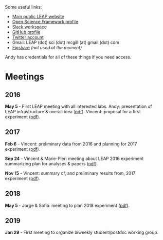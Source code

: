 Some useful links:

- [Main public LEAP website](http://gonzalezlab.weebly.com/leap.html)
- [Open Science Framework profile](https://osf.io/sq7vj/)
- [Slack workspace](https://leap-sci.slack.com/)
- [GitHub profile](https://github.com/LEAP-sci)
- [Twitter account](https://twitter.com/leap_sci)
- Gmail: LEAP (dot) sci (dot) mcgill (at) gmail (dot) com
- [Figshare](https://figshare.com/authors/LEAP_Sci/4607284) _(not used at the moment)_

Andy has credentials for all of these things if you need access.

# Meetings #

## 2016 ##

**May 5** - First LEAP meeting with all interested labs. Andy: presentation of LEAP infrastructure & overall idea ([pdf](https://leap-sci.github.io/pdfs/first_leap_meeting_Andy.pdf)). Vincent: proposal for a first experiment ([pdf](https://leap-sci.github.io/pdfs/first_leap_meeting_Vincent.pdf)).

## 2017 ##

**Feb 6** - Vincent: preliminary data from 2016 and planning for 2017 experiment ([pdf](https://leap-sci.github.io/pdfs/2017_planning.pdf)).

**Sep 24** - Vincent & Marie-Pier: meeting about LEAP 2016 experiment summarizing plan for analyses & papers ([pdf](https://leap-sci.github.io/pdfs/2016_summary.pdf)).

**Nov 15** - Vincent: summary of, and preliminary results from, 2017 experiment ([pdf](https://leap-sci.github.io/pdfs/2017_summary.pdf)).

## 2018 ##

**May 5** - Jorge & Sofia: meeting to plan 2018 experiment ([pdf](https://leap-sci.github.io/pdfs/2018_planning.pdf)).

## 2019 ##

**Jan 29** - First meeting to organize biweekly student/postdoc working group.
